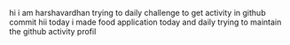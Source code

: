 hi i am harshavardhan  trying to daily challenge to get activity in github commit
 hii today i made food application
today and daily trying to maintain the github activity profil

